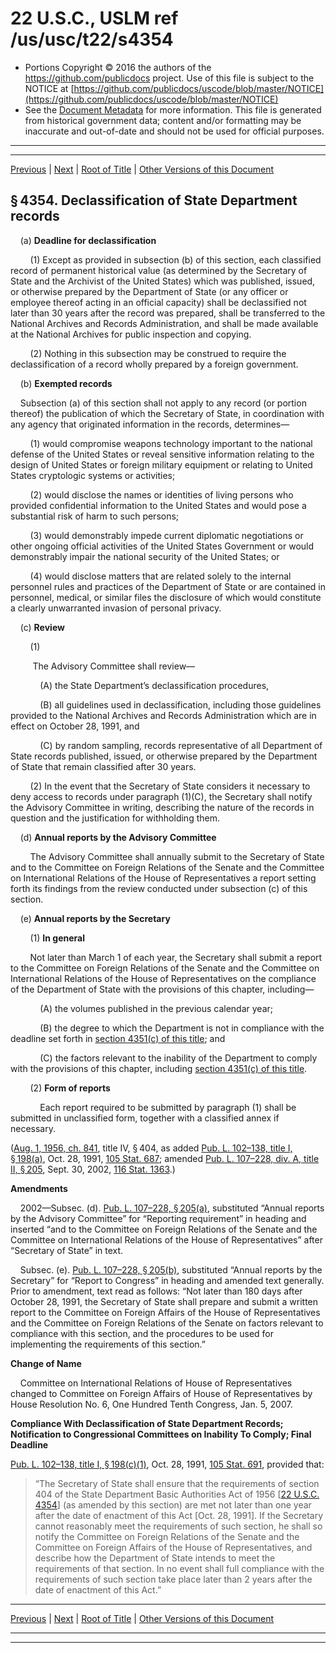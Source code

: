 ---
---

# 22 U.S.C., USLM ref /us/usc/t22/s4354

* Portions Copyright © 2016 the authors of the https://github.com/publicdocs project.
  Use of this file is subject to the NOTICE at [https://github.com/publicdocs/uscode/blob/master/NOTICE](https://github.com/publicdocs/uscode/blob/master/NOTICE)
* See the [Document Metadata](././../../../..//README.md) for more information.
  This file is generated from historical government data; content and/or formatting may be inaccurate and out-of-date and should not be used for official purposes.

----------
----------

[Previous](./../../../..//us/usc/t22/ch53B/m__us_usc_t22_s4353.md) | [Next](./../../../..//us/usc/t22/ch53B/m__us_usc_t22_s4355.md) | [Root of Title](./../../../../) | [Other Versions of this Document](https://publicdocs.github.io/go/links?ns=uslm&ref=%2Fus%2Fusc%2Ft22%2Fs4354)

## § 4354. Declassification of State Department records

    (a) __Deadline for declassification__ 

        (1) Except as provided in subsection (b) of this section, each classified record of permanent historical value (as determined by the Secretary of State and the Archivist of the United States) which was published, issued, or otherwise prepared by the Department of State (or any officer or employee thereof acting in an official capacity) shall be declassified not later than 30 years after the record was prepared, shall be transferred to the National Archives and Records Administration, and shall be made available at the National Archives for public inspection and copying.

        (2) Nothing in this subsection may be construed to require the declassification of a record wholly prepared by a foreign government.

    (b) __Exempted records__ 

    Subsection (a) of this section shall not apply to any record (or portion thereof) the publication of which the Secretary of State, in coordination with any agency that originated information in the records, determines—

        (1) would compromise weapons technology important to the national defense of the United States or reveal sensitive information relating to the design of United States or foreign military equipment or relating to United States cryptologic systems or activities;

        (2) would disclose the names or identities of living persons who provided confidential information to the United States and would pose a substantial risk of harm to such persons;

        (3) would demonstrably impede current diplomatic negotiations or other ongoing official activities of the United States Government or would demonstrably impair the national security of the United States; or

        (4) would disclose matters that are related solely to the internal personnel rules and practices of the Department of State or are contained in personnel, medical, or similar files the disclosure of which would constitute a clearly unwarranted invasion of personal privacy.

    (c) __Review__ 

        (1)

         The Advisory Committee shall review—

            (A) the State Department’s declassification procedures,

            (B) all guidelines used in declassification, including those guidelines provided to the National Archives and Records Administration which are in effect on October 28, 1991, and

            (C) by random sampling, records representative of all Department of State records published, issued, or otherwise prepared by the Department of State that remain classified after 30 years.

        (2) In the event that the Secretary of State considers it necessary to deny access to records under paragraph (1)(C), the Secretary shall notify the Advisory Committee in writing, describing the nature of the records in question and the justification for withholding them.

    (d) __Annual reports by the Advisory Committee__ 

        The Advisory Committee shall annually submit to the Secretary of State and to the Committee on Foreign Relations of the Senate and the Committee on International Relations of the House of Representatives a report setting forth its findings from the review conducted under subsection (c) of this section.

    (e) __Annual reports by the Secretary__ 

        (1) __In general__ 

        Not later than March 1 of each year, the Secretary shall submit a report to the Committee on Foreign Relations of the Senate and the Committee on International Relations of the House of Representatives on the compliance of the Department of State with the provisions of this chapter, including—

            (A) the volumes published in the previous calendar year;

            (B) the degree to which the Department is not in compliance with the deadline set forth in [section 4351(c) of this title][/us/usc/t22/s4351/c]; and

            (C) the factors relevant to the inability of the Department to comply with the provisions of this chapter, including [section 4351(c) of this title][/us/usc/t22/s4351/c].

        (2) __Form of reports__ 

            Each report required to be submitted by paragraph (1) shall be submitted in unclassified form, together with a classified annex if necessary.

([Aug. 1, 1956, ch. 841][/us/act/1956-08-01/ch841], title IV, § 404, as added [Pub. L. 102–138, title I, § 198(a)][/us/pl/102/138/s198/a], Oct. 28, 1991, [105 Stat. 687][/us/stat/105/687]; amended [Pub. L. 107–228, div. A, title II, § 205][/us/pl/107/228/s205], Sept. 30, 2002, [116 Stat. 1363][/us/stat/116/1363].)

 __Amendments__ 

    2002—Subsec. (d). [Pub. L. 107–228, § 205(a)][/us/pl/107/228/s205/a], substituted “Annual reports by the Advisory Committee” for “Reporting requirement” in heading and inserted “and to the Committee on Foreign Relations of the Senate and the Committee on International Relations of the House of Representatives” after “Secretary of State” in text.

    Subsec. (e). [Pub. L. 107–228, § 205(b)][/us/pl/107/228/s205/b], substituted “Annual reports by the Secretary” for “Report to Congress” in heading and amended text generally. Prior to amendment, text read as follows: “Not later than 180 days after October 28, 1991, the Secretary of State shall prepare and submit a written report to the Committee on Foreign Affairs of the House of Representatives and the Committee on Foreign Relations of the Senate on factors relevant to compliance with this section, and the procedures to be used for implementing the requirements of this section.”

 __Change of Name__ 

    Committee on International Relations of House of Representatives changed to Committee on Foreign Affairs of House of Representatives by House Resolution No. 6, One Hundred Tenth Congress, Jan. 5, 2007.

 __Compliance With Declassification of State Department Records; Notification to Congressional Committees on Inability To Comply; Final Deadline__ 

[Pub. L. 102–138, title I, § 198(c)(1)][/us/pl/102/138/s198/c/1], Oct. 28, 1991, [105 Stat. 691][/us/stat/105/691], provided that: 

> “The Secretary of State shall ensure that the requirements of section 404 of the State Department Basic Authorities Act of 1956 \[[22 U.S.C. 4354][/us/usc/t22/s4354]\] (as amended by this section) are met not later than one year after the date of enactment of this Act \[Oct. 28, 1991\]. If the Secretary cannot reasonably meet the requirements of such section, he shall so notify the Committee on Foreign Relations of the Senate and the Committee on Foreign Affairs of the House of Representatives, and describe how the Department of State intends to meet the requirements of that section. In no event shall full compliance with the requirements of such section take place later than 2 years after the date of enactment of this Act.”

----------

[Previous](./../../../..//us/usc/t22/ch53B/m__us_usc_t22_s4353.md) | [Next](./../../../..//us/usc/t22/ch53B/m__us_usc_t22_s4355.md) | [Root of Title](./../../../../) | [Other Versions of this Document](https://publicdocs.github.io/go/links?ns=uslm&ref=%2Fus%2Fusc%2Ft22%2Fs4354)

----------
----------

[/us/usc/t22/s4351/c]: https://publicdocs.github.io/go/links?ns=uslm&ref=%2Fus%2Fusc%2Ft22%2Fs4351%2Fc
[/us/usc/t22/s4351/c]: https://publicdocs.github.io/go/links?ns=uslm&ref=%2Fus%2Fusc%2Ft22%2Fs4351%2Fc
[/us/act/1956-08-01/ch841]: https://publicdocs.github.io/go/links?ns=uslm&ref=%2Fus%2Fact%2F1956-08-01%2Fch841
[/us/pl/102/138/s198/a]: https://publicdocs.github.io/go/links?ns=uslm&ref=%2Fus%2Fpl%2F102%2F138%2Fs198%2Fa
[/us/stat/105/687]: https://publicdocs.github.io/go/links?ns=uslm&ref=%2Fus%2Fstat%2F105%2F687
[/us/pl/107/228/s205]: https://publicdocs.github.io/go/links?ns=uslm&ref=%2Fus%2Fpl%2F107%2F228%2Fs205
[/us/stat/116/1363]: https://publicdocs.github.io/go/links?ns=uslm&ref=%2Fus%2Fstat%2F116%2F1363
[/us/pl/107/228/s205/a]: https://publicdocs.github.io/go/links?ns=uslm&ref=%2Fus%2Fpl%2F107%2F228%2Fs205%2Fa
[/us/pl/107/228/s205/b]: https://publicdocs.github.io/go/links?ns=uslm&ref=%2Fus%2Fpl%2F107%2F228%2Fs205%2Fb
[/us/pl/102/138/s198/c/1]: https://publicdocs.github.io/go/links?ns=uslm&ref=%2Fus%2Fpl%2F102%2F138%2Fs198%2Fc%2F1
[/us/stat/105/691]: https://publicdocs.github.io/go/links?ns=uslm&ref=%2Fus%2Fstat%2F105%2F691
[/us/usc/t22/s4354]: https://publicdocs.github.io/go/links?ns=uslm&ref=%2Fus%2Fusc%2Ft22%2Fs4354


